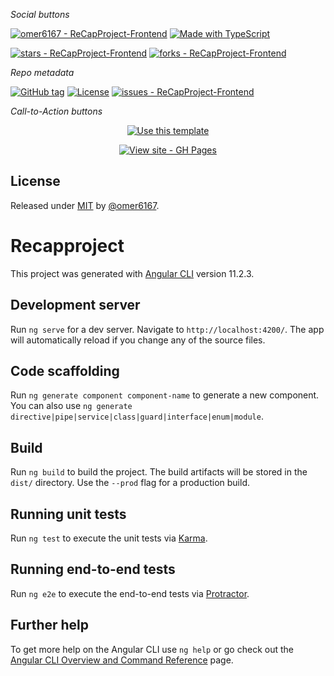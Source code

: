_Social buttons_

[![omer6167 - ReCapProject-Frontend](https://img.shields.io/static/v1?label=omer6167&message=ReCapProject-Frontend&color=blue&logo=github)](https://github.com/omer6167/ReCapProject-Frontend)
[![Made with TypeScript](https://img.shields.io/badge/TypeScript-4-blue?logo=typescript&logoColor=white)](https://typescriptlang.org)

[![stars - ReCapProject-Frontend](https://img.shields.io/github/stars/omer6167/ReCapProject-Frontend?style=social)](https://github.com/omer6167/ReCapProject-Frontend)
[![forks - ReCapProject-Frontend](https://img.shields.io/github/forks/omer6167/ReCapProject-Frontend?style=social)](https://github.com/omer6167/ReCapProject-Frontend)

_Repo metadata_


[![GitHub tag](https://img.shields.io/github/tag/omer6167/ReCapProject-Frontend?include_prereleases=&sort=semver)](https://github.com/omer6167/ReCapProject-Frontend/releases/)
[![License](https://img.shields.io/badge/License-MIT-blue)](#license)
[![issues - ReCapProject-Frontend](https://img.shields.io/github/issues/omer6167/ReCapProject-Frontend)](https://github.com/omer6167/ReCapProject-Frontend/issues)

_Call-to-Action buttons_

<div align="center">

[![Use this template](https://img.shields.io/badge/Generate-Use_this_template-2ea44f?style=for-the-badge)](https://github.com/omer6167/ReCapProject-Frontend/generate)

[![View site - GH Pages](https://img.shields.io/badge/View_site-GH_Pages-2ea44f?style=for-the-badge)](https://omer6167.github.io/ReCapProject-Frontend/)

</div>

## License

Released under [MIT](/LICENSE) by [@omer6167](https://github.com/omer6167).



# Recapproject

This project was generated with [Angular CLI](https://github.com/angular/angular-cli) version 11.2.3.

## Development server

Run `ng serve` for a dev server. Navigate to `http://localhost:4200/`. The app will automatically reload if you change any of the source files.

## Code scaffolding

Run `ng generate component component-name` to generate a new component. You can also use `ng generate directive|pipe|service|class|guard|interface|enum|module`.

## Build

Run `ng build` to build the project. The build artifacts will be stored in the `dist/` directory. Use the `--prod` flag for a production build.

## Running unit tests

Run `ng test` to execute the unit tests via [Karma](https://karma-runner.github.io).

## Running end-to-end tests

Run `ng e2e` to execute the end-to-end tests via [Protractor](http://www.protractortest.org/).

## Further help

<!-- [![View - Documentation](https://img.shields.io/badge/View-Documentation-blue?style=for-the-badge)](/docs/) -->


To get more help on the Angular CLI use `ng help` or go check out the [Angular CLI Overview and Command Reference](https://angular.io/cli) page.
